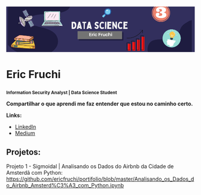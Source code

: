 <p align="center">
  <img src="Data science.png" >
</p>

# Eric Fruchi
<sub>**Information Security Analyst | Data Science Student**</sub>

**Compartilhar o que aprendi me faz entender que estou no caminho certo.**

**Links:**
* [LinkedIn](https://www.linkedin.com/in/eric-fruchi-93137387/)
* [Medium](https://medium.com/@ericfruchi)


## Projetos:
Projeto 1 - Sigmoidal | Analisando os Dados do Airbnb da Cidade de Amsterdã com Python: https://github.com/ericfruchi/portifolio/blob/master/Analisando_os_Dados_do_Airbnb_Amsterd%C3%A3_com_Python.ipynb
